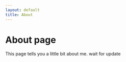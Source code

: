 ```yaml
---
layout: default
title: About
---
```

# About page

This page tells you a little bit about me.
wait for update
